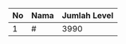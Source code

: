 | No | Nama            | Jumlah Level |
|----|-----------------|--------------|
| 1  | #    |    3990        |
